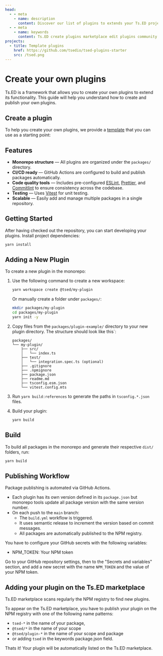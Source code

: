 ```yaml
---
head:
  - - meta
    - name: description
      content: Discover our list of plugins to extends your Ts.ED project. Created by the Ts.ED team and community.
  - - meta
    - name: keywords
      content: Ts.ED create plugins marketplace edit plugins community
projects:
  - title: Template plugins
    href: https://github.com/tsedio/tsed-plugins-starter
    src: /tsed.png
---
```


# Create your own plugins

Ts.ED is a framework that allows you to create your own plugins to extend its functionality.
This guide will help you understand how to create and publish your own plugins.

## Create a plugin

To help you create your own plugins, we provide a [template](https://github.com/tsedio/tsed-plugins-starter) that you can use as a starting point:

<Projects />

## Features

- **Monorepo structure** — All plugins are organized under the `packages/` directory.
- **CI/CD ready** — GitHub Actions are configured to build and publish packages automatically.
- **Code quality tools** — Includes pre-configured [ESLint](https://eslint.org/), [Prettier](https://prettier.io/), and [Commitlint](https://commitlint.js.org/) to ensure consistency across the codebase.
- **Testing** — Uses [Vitest](https://vitest.dev/) for unit testing.
- **Scalable** — Easily add and manage multiple packages in a single repository.

## Getting Started

After having checked out the repository, you can start developing your plugins. Install project dependencies:

```bash
yarn install
```

## Adding a New Plugin

To create a new plugin in the monorepo:

1. Use the following command to create a new workspace:

   ```bash
   yarn workspace create @tsed/my-plugin
   ```

   Or manually create a folder under `packages/`:

   ```bash
   mkdir packages/my-plugin
   cd packages/my-plugin
   yarn init -y
   ```

2. Copy files from the `packages/plugin-example/` directory to your new plugin directory. The structure should look like this`:

   ```
   packages/
   └── my-plugin/
       ├── src/
       │   └── index.ts
       ├── test/
       │   └── integration.spec.ts (optional)
       ├── .gitignore
       ├── .npmignore
       ├── package.json
       ├── readme.md
       ├── tsconfig.esm.json
       └── vitest.config.mts
   ```

3. Run `yarn build:references` to generate the paths in `tsconfig.*.json` files.
4. Build your plugin:

   ```bash
   yarn build
   ```

## Build

To build all packages in the monorepo and generate their respective `dist/` folders, run:

```bash
yarn build
```

## Publishing Workflow

Package publishing is automated via GitHub Actions.

- Each plugin has its own version defined in its `package.json` but monorepo tools update all package version with the same version number.
- On each push to the `main` branch:
  - The `build.yml` workflow is triggered.
  - It uses semantic release to increment the version based on commit messages.
  - All packages are automatically published to the NPM registry.

You have to configure your GitHub secrets with the following variables:

- NPM_TOKEN: Your NPM token

Go to your GitHub repository settings, then to the "Secrets and variables" section, and add a new secret with the name `NPM_TOKEN` and the value of your NPM token.

## Adding your plugin on the Ts.ED marketplace

Ts.ED marketplace scans regularly the NPM registry to find new plugins.

To appear on the Ts.ED marketplace, you have to publish your plugin on the NPM registry
with one of the following name patterns:

- `tsed-*` in the name of your package,
- `@tsed/*` in the name of your scope
- `@tsed/plugin-*` in the name of your scope and package
- or adding `tsed` in the keywords package.json field.

Thats it! Your plugin will be automatically listed on the Ts.ED marketplace.
